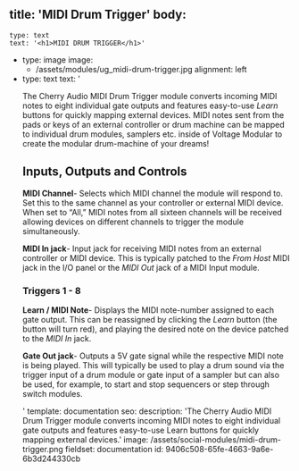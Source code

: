 title: 'MIDI Drum Trigger'
body:
  -
    type: text
    text: '<h1>MIDI DRUM TRIGGER</h1>'
  -
    type: image
    image:
      - /assets/modules/ug_midi-drum-trigger.jpg
    alignment: left
  -
    type: text
    text: '<p>The Cherry Audio MIDI Drum Trigger module converts incoming MIDI notes to eight individual gate outputs and features easy-to-use <em>Learn</em> buttons for quickly mapping external devices. MIDI notes sent from the pads or keys of an external controller or drum machine can be mapped to individual drum modules, samplers etc. inside of Voltage Modular to create the modular drum-machine of your dreams!<br></p><h2><strong>Inputs, Outputs and Controls</strong></h2><p><strong>MIDI Channel</strong>- Selects which MIDI channel the module will respond to. Set this to the same channel as your controller or external MIDI device. When set to “All,” MIDI notes from all sixteen channels will be received allowing devices on different channels to trigger the module simultaneously.</p><p><strong>MIDI In jack</strong>- Input jack for receiving MIDI notes from an external controller or MIDI device. This is typically patched to the <em>From Host</em> MIDI jack in the I/O panel or the <em>MIDI Out</em> jack of a MIDI Input module.</p><h3><strong>Triggers 1 - 8</strong></h3><p><strong>Learn / MIDI Note</strong>- Displays the MIDI note-number assigned to each gate output. This can be reassigned by clicking the <em>Learn</em> button (the button will turn red), and playing the desired note on the device patched to the <em>MIDI In</em> jack.</p><p><strong>Gate Out jack</strong>- Outputs a 5V gate signal while the respective MIDI note is being played. This will typically be used to play a drum sound via the trigger input of a drum module or gate input of a sampler but can also be used, for example, to start and stop sequencers or step through switch modules.</p>'
template: documentation
seo:
  description: 'The Cherry Audio MIDI Drum Trigger module converts incoming MIDI notes to eight individual gate outputs and features easy-to-use Learn buttons for quickly mapping external devices.'
  image: /assets/social-modules/midi-drum-trigger.png
fieldset: documentation
id: 9406c508-65fe-4663-9a6e-6b3d244330cb
